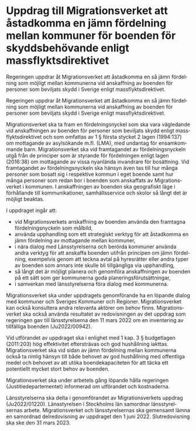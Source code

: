 # Uppdrag till Migrationsverket att åstadkomma en jämn fördelning mellan kommuner för boenden för skyddsbehövande enligt massflyktsdirektivet

Regeringen uppdrar åt Migrations­verket att åstad­komma en så jämn fördel­ning som möjligt mellan kom­munerna vid anskaff­ning av boenden för personer som beviljats skydd i Sverige enligt mass­flykts­direktivet.

Regeringen uppdrar åt Migrations­verket att åstad­komma en så jämn fördel­ning som möjligt mellan kom­munerna vid anskaff­ning av boenden för personer som beviljats skydd i Sverige enligt mass­flykts­direktivet.

Migrations­verket ska ta fram en fördel­nings­nyckel som ska vara väg­ledande vid anskaff­ningen av boenden för personer som beviljats skydd enligt mass­flykts­direktivet och som omfattas av 1 § första stycket 2 lagen (1994:137) om mot­tagande av asyl­sökande m.fl. (LMA), med undantag för ensam­kom­mande barn. Migrations­verket ska vid fram­tagandet av fördel­nings­nyckeln utgå från de principer som är styrande för fördel­ningen enligt lagen (2016:38) om mot­tagande av vissa nyan­lända invand­rare för bosätt­ning. Vid fram­tagandet av fördel­nings­nyckeln ska hänsyn även tas till hur många personer som bosatt sig i respek­tive kommun i eget boende samt hur många personer som redan bor i boenden som anskaffats av Migrations­verket i kom­munen. I anskaff­ningen av boenden ska geo­grafiskt läge i förhål­lande till kommuni­kationer, samhälls­service och skolor så långt det är möjligt beaktas.

I uppdraget ingår att:

* vid Migrations­verkets anskaff­ning av boenden använda den framtagna fördel­nings­nyckeln som målbild,
* använda upp­handling som ett strategiskt verktyg för att åstad­komma en jämn fördelning av mot­tagande mellan kommuner,
* i nära dialog med Läns­styrel­serna och berörda kommuner använda andra verktyg för att anskaffa boenden utifrån principen om jämn fördel­ning, exempelvis genom att teckna avtal på hyres­rätter eller andra typer av boenden som annars inte skulle bli till­gäng­liga via upp­handling,
* så långt det är möjligt planera och genom­föra anskaff­ningen av boenden på ett sätt som ger kom­munerna goda plane­rings­förut­sätt­ningar,
* i samverkan med läns­styrelserna föra dialog med kom­munerna.

Migrations­verket ska under upp­dragets genom­förande ha en löpande dialog med kommuner och Sveriges Kom­muner och Regioner. Migra­tions­verket kan också konsul­tera andra rele­vanta aktörer om behov finns. Migrations­verket ska också använda resul­tatet av redo­visningen av det uppdrag som regeringen gav till läns­styrelserna den 11 mars 2022 om en inven­tering av tillfälliga boenden (Ju2022/00942).

Vid utförandet av upp­draget ska i enlighet med 1 kap. 3 § budget­lagen (2011:203) hög effektivitet efter­strävas och god hus­hållning iakttas. Migrations­verket ska vid sidan av jämn fördelning mellan kommunerna också ta rimlig hänsyn till både behovet av god hus­hållning med offent­liga medel och behovet av att utöka boende­kapaci­teten för att täcka ett potentiellt mycket stort behov av boenden.

Migrationsverket ska under arbetets gång löpande hålla regeringen (Justitie­departe­mentet) informerad om utförandet och kost­naderna.

Länsstyrelserna ska delta i genom­förandet av Migrations­verkets uppdrag (Ju2022/01220). Läns­styrelsen i Stockholms län sam­ordnar läns­styrel­sernas arbete. Migrations­verket och läns­styrelsernas ska gemen­samt lämna en sam­ordnad del­redo­visning av uppdraget den 1 juni 2022. Slut­redo­visning ska ske den 31 mars 2023.
